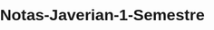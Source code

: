 # Notas-Javerian-1-Semestre
<!DOCTYPE html>
<html lang="es">
<head>
    <meta charset="UTF-8">
    <meta name="viewport" content="width=device-width, initial-scale=1.0">
    <title>Plataforma de Notas</title>
    <style>
        body {
            font-family: Arial, sans-serif;
            margin: 0;
            padding: 0;
            display: flex;
        }
        
        #menu {
            width: 250px;
            background: #333;
            color: white;
            padding: 20px;
            height: 100vh;
            overflow-y: auto;
            position: fixed;
        }
        
        #menu h2 {
            text-align: center;
        }
        
        #menu a {
            color: white;
            display: block;
            padding: 15px;
            text-decoration: none;
            border-bottom: 1px solid #555;
        }
        
        #menu a:hover {
            background: #555;
        }
        
        #contenido {
            flex-grow: 1;
            padding: 30px;
            background: #f4f4f4;
            margin-left: 270px;
        }
        
        .materia {
            background: white;
            padding: 20px;
            margin-bottom: 20px;
            border-radius: 10px;
            box-shadow: 0px 0px 10px rgba(0, 0, 0, 0.1);
        }
        
        table {
            width: 100%;
            border-collapse: collapse;
            margin-top: 20px;
        }
        
        th, td {
            border: 1px solid black;
            padding: 10px;
            text-align: left;
        }
        
        th {
            background: #ddd;
        }
        
        .aprobado {
            background-color: #b2ffb2;
        }
        
        .reprobado {
            background-color: #ffb2b2;
        }
        
        .nota-definitiva {
            font-size: 1.2em;
            font-weight: bold;
            margin-top: 10px;
            padding: 10px;
            display: inline-block;
            border-radius: 5px;
        }
        
        .nota.aprobado {
            background-color: #b2ffb2;
        }
        
        .nota.reprobado {
            background-color: #ffb2b2;
        }
    </style>
    <script>
        function calcularNotas() {
            document.querySelectorAll(".materia").forEach(materia => {
                let total = 0;
                let porcentajeTotal = 0;
                let filas = materia.querySelectorAll("table tr");
                
                filas.forEach((fila, index) => {
                    if (index > 0) {
                        let porcentaje = parseFloat(fila.cells[1].innerText) / 100;
                        let nota = parseFloat(fila.cells[2].innerText);
                        total += porcentaje * nota;
                        porcentajeTotal += porcentaje;

                        if (nota >= 2.96) {
                            fila.cells[2].classList.add("aprobado");
                        } else {
                            fila.cells[2].classList.add("reprobado");
                        }
                    }
                });
                
                let definitiva = (total / porcentajeTotal).toFixed(2);
                let resultado = document.createElement("p");
                resultado.classList.add("nota-definitiva");
                resultado.innerText = "Nota Definitiva: " + definitiva;
                
                if (definitiva >= 2.96) {
                    resultado.classList.add("aprobado");
                } else {
                    resultado.classList.add("reprobado");
                }
                
                materia.appendChild(resultado);
            });
        }
        
        window.onload = calcularNotas;
    </script>
</head>
<body>
    <div id="menu">
        <h2>Materias</h2>
        <a href="#matematica">Matemáticas</a>
        <a href="#ciencias">Ciencias</a>
        <a href="#historia">Historia</a>
        <a href="#literatura">Literatura</a>
        <a href="#fisica">Física</a>
        <a href="#quimica">Química</a>
        <a href="#biologia">Biología</a>
        <a href="#filosofia">Filosofía</a>
    </div>
    
    <div id="contenido">
        <section id="matematica" class="materia">
            <h2>Matemáticas</h2>
            <p><strong>Profesor:</strong> Juan Pérez</p>
            <p><strong>Créditos:</strong> 3</p>
            <table>
                <tr>
                    <th>Descripción</th>
                    <th>Porcentaje</th>
                    <th>Nota</th>
                </tr>
                <tr>
                    <td>Examen parcial</td>
                    <td>40%</td>
                    <td class="nota">3.5</td>
                </tr>
                <tr>
                    <td>Tarea</td>
                    <td>20%</td>
                    <td class="nota">2.8</td>
                </tr>
                <tr>
                    <td>Proyecto final</td>
                    <td>40%</td>
                    <td class="nota">4.0</td>
                </tr>
            </table>
        </section>
        
        <section id="ciencias" class="materia">
            <h2>Ciencias</h2>
            <p><strong>Profesor:</strong> María López</p>
            <p><strong>Créditos:</strong> 4</p>
            <table>
                <tr>
                    <th>Descripción</th>
                    <th>Porcentaje</th>
                    <th>Nota</th>
                </tr>
                <tr>
                    <td>Examen parcial</td>
                    <td>40%</td>
                    <td class="nota">2.5</td>
                </tr>
                <tr>
                    <td>Laboratorio</td>
                    <td>30%</td>
                    <td class="nota">3,0</td>
                </tr>
                <tr>
                    <td>Proyecto final</td>
                    <td>30%</td>
                    <td class="nota">3.2</td>
                </tr>
            </table>
        </section>
    </div>
</body>
</html>
